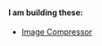 #### I am building these:

- [Image Compressor](https://papaskripto.github.io/zero-breakup-landing-page/)
